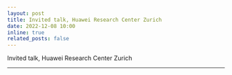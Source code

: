 ```yaml
---
layout: post
title: Invited talk, Huawei Research Center Zurich
date: 2022-12-08 10:00
inline: true
related_posts: false
---
```


Invited talk, Huawei Research Center Zurich

---